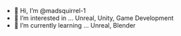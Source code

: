 - 👋 Hi, I’m @madsquirrel-1
- 👀 I’m interested in ... Unreal, Unity, Game Development
- 🌱 I’m currently learning ... Unreal, Blender


<!---
madsquirrel-1/madsquirrel-1 is a ✨ special ✨ repository because its `README.md` (this file) appears on your GitHub profile.
You can click the Preview link to take a look at your changes.
--->
